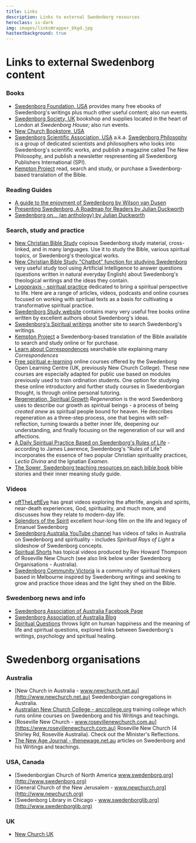 ```yaml
---
title: Links
description: Links to external Swedenborg resources
heroclass: is-dark
img: images/linksWrapper_bkgd.jpg
hastextbackground: true
---
```


# Links to external Swedenborg content

### Books

- [Swedenborg Foundation, USA](http://www.swedenborg.com) provides many free ebooks of Swedenborg's writings plus much other useful content; also run events.
- [Swedenborg Society, UK](http://www.swedenborg.org.uk) bookshop and supplies located in the heart of London at _Swedenborg House_; also run events.
- [New Church Bookstore, USA](https://www.newchurchbooks.com)
- [Swedenborg Scientific Association, USA](http://www.newphilosophyonline.org) a.k.a. [Swedenborg Philosophy](http://www.newphilosophyonline.org) is a group of dedicated scientists and philosophers who looks into Swedenborg's scientific works, and publish a magazine called The New Philosophy, and publish a newsletter respresenting all Swedenborg Publishers International (SPI).
- [Kempton Project](http://www.kemptonproject.org) read, search and study, or purchase a Swedenborg-based translation of the Bible.

### Reading Guides

- [A guide to the enjoyment of Swedenborg by Wilson van Dusen](https://static.swedenborg.com.au/pdf/books/guidetoenjoyingswedenborg.pdf)
- [Presenting Swedenborg, A Roadmap for Readers by Julian Duckworth](https://static.swedenborg.com.au/pdf/books/presentingswedenborg.pdf)
- [Swedenborg on... (an anthology) by Julian Duckworth](https://static.swedenborg.com.au/pdf/books/swedenborganthology.pdf)

### Search, study and practice

- [New Christian Bible Study](https://newchristianbiblestudy.org/advanced-search) copious Swedenborg study material, cross-linked, and in many languages. Use it to study the Bible, various spiritual topics, or Swedenborg's theological works.
- [New Christian Bible Study "Chatbot" function for studying Swedenborg](https://newchristianbiblestudy.org/chatbot) very useful study tool using Artificial Intelligence to answer questions (questions written in natural everyday English) about Swedenborg's theological writings and the ideas they contain.
- [Logopraxis - spiritual practice](https://logopraxis-institute.online) dedicated to bring a spiritual perspective to life. Here are a range of articles, videos, podcasts and online courses focused on working with spiritual texts as a basis for cultivating a transformative spiritual practice.
- [Swedenborg Study website](http://www.swedenborgstudy.com/websites.htm) contains many very useful free books online written by excellent authors about Swedenborg's ideas.
- [Swedenborg's Spiritual writings](http://www.heavenlydoctrines.org/dtSearch.html) another site to search Swedenborg's writings.
- [Kempton Project](http://www.kemptonproject.org) a Swedenborg-based translation of the Bible available to search and study online or for purchase.
- [Learn about Correspondences](http://www.scienceofcorrespondences.com) searchable site explaining many _Correspondences_
- [Free spiritual e-learning](https://www.swedenborg-openlearning.org.uk/free-spiritual-e-learning/) online courses offered by the Swedenborg Open Learning Centre (UK, previously New Church College). These new courses are especially adapted for public use based on modules previously used to train ordination students. One option for studying these online introductory and further study courses in Swedenborgian thought, is through online personal tutoring.
- [Regeneration, Spiritual Growth](http://www.swedenborg.com/emanuel-swedenborg/explore/regeneration) _Regeneration_ is the word Swedenborg uses to describe our growth as spiritual beings - a process of being _created anew_ as spiritual people bound for heaven. He describes regeneration as a three-step process, one that begins with self-reflection, turning towards a better inner life, deepening our understanding, and finally focusing on the regeneration of our will and affections.
- [A Daily Spiritual Practice Based on Swedenborg's Rules of Life](https://swedenborg.com/daily-spiritual-practice-based-swedenborgs-rules-life) - according to James Lawrence, Swedenborg's "Rules of Life" incorporates the essence of two popular Christian spirituality practices, _Lectio Divina_ and the Ignatian _Examen_.
- [The Sower, Swedenborg teaching resources on each bible book](https://swedenborgdigitallibrary.org/sower/sntc.htm) bible stories and their inner meaning study guide.

### Videos

- [offTheLeftEye](https://offthelefteye.com) has great videos exploring the afterlife, angels and spirits, near-death experiences, God, spirituality, and much more, and discusses how they relate to modern-day life.
- [Splendors of the Spirit](https://www.youtube.com/watch?v=RdzeFKh9_D4) excellent hour-long film on the life and legacy of Emanuel Swedenborg
- [Swedenborg Australia YouTube channel](https://www.youtube.com/channel/UC_YRMrzGHVbP23SQAXYK8lQ) has videos of talks in Australia on Swedenborg and spirituality - includes _Spiritual Rays of Light_ a slideshow of Swedenborg concepts.
- [Spiritual Shorts](https://www.youtube.com/@spiritualshorts43/videos) has topical videos produced by Rev Howard Thompson of Roseville New Church (see also link below under Swedenborg Organisations - Australia).
- [Swedenborg Community Victoria](https://www.youtube.com/@swedenborgcommunityvictoria) is a community of spiritual thinkers based in Melbourne inspired by Swedenborg writings and seeking to grow and practice those ideas and the light they shed on the Bible.

### Swedenborg news and info

- [Swedenborg Association of Australia Facebook Page](https://www.facebook.com/pages/Swedenborg-Association-of-Australia/104862382911851)
- [Swedenborg Association of Australia Blog](http://swedenborgaustralia.blogspot.com)
- [Spiritual Questions](http://spiritualquestions.org.uk) throws light on human happiness and the meaning of life and spiritual questions, explored links between Swedenborg's writings, psychology and spiritual healing.

# Swedenborg organisations

### Australia

- [New Church in Australia - www.newchurch.net.au](http://www.newchurch.net.au) Swedenborgian congregations in Australia.
- [Australian New Church College - anccollege.org](http://anccollege.org) training college which runs online courses on Swedenborg and his Writings and teachings.
- [Roseville New Church - www.rosevillenewchurch.com.au](https://www.rosevillenewchurch.com.au) Roseville New Church (4 Shirley Rd, Roseville Australia). Check out the Minister's Reflections.
- [The New Age Journal - thenewage.net.au](http://thenewage.net.au) articles on Swedenborg and his Writings and teachings.

### USA, Canada

- [Swedenborgian Church of North America www.swedenborg.org](http://www.swedenborg.org)
- [General Church of the New Jerusalem - www.newchurch.org](http://www.newchurch.org)
- [Swedenborg Library in Chicago - www.swedenborglib.org](http://www.swedenborglib.org)

### UK

- [New Church UK](https://newchurch.org.uk)